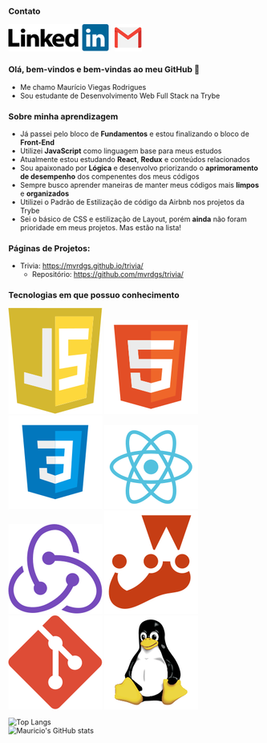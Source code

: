 ### Contato
[![image](https://github.com/mvrdgs/mvrdgs/blob/main/Logos/lkdin.svg)](https://www.linkedin.com/in/mauricio-viegas/) &nbsp;
[![image](https://github.com/mvrdgs/mvrdgs/blob/main/Logos/gmail.svg)](mailto:mvrdgs@gmail.com)

### Olá, bem-vindos e bem-vindas ao meu GitHub 👋
- Me chamo Maurício Viegas Rodrigues
- Sou estudante de Desenvolvimento Web Full Stack na Trybe

### Sobre minha aprendizagem
- Já passei pelo bloco de **Fundamentos** e estou finalizando o bloco de **Front-End**
- Utilizei **JavaScript** como linguagem base para meus estudos
- Atualmente estou estudando **React**, **Redux** e conteúdos relacionados
- Sou apaixonado por **Lógica** e desenvolvo priorizando o **aprimoramento de desempenho** dos compenentes dos meus códigos
- Sempre busco aprender maneiras de manter meus códigos mais **limpos** e **organizados**
- Utilizei o Padrão de Estilização de código da Airbnb nos projetos da Trybe
- Sei o básico de CSS e estilização de Layout, porém **ainda** não foram prioridade em meus projetos. Mas estão na lista!

### Páginas de Projetos:
- Trivia: https://mvrdgs.github.io/trivia/
  - Repositório: https://github.com/mvrdgs/trivia/

### Tecnologias em que possuo conhecimento

![image](https://github.com/mvrdgs/mvrdgs/blob/main/Logos/javascript.svg)
![image](https://github.com/mvrdgs/mvrdgs/blob/main/Logos/html.svg)
![image](https://github.com/mvrdgs/mvrdgs/blob/main/Logos/css.svg)
![image](https://github.com/mvrdgs/mvrdgs/blob/main/Logos/react.svg)
![image](https://github.com/mvrdgs/mvrdgs/blob/main/Logos/redux.svg)
![image](https://github.com/mvrdgs/mvrdgs/blob/main/Logos/jest.svg)
![image](https://github.com/mvrdgs/mvrdgs/blob/main/Logos/git.svg)
![image](https://github.com/mvrdgs/mvrdgs/blob/main/Logos/linux.svg)  

![Top Langs](https://github-readme-stats.vercel.app/api/top-langs/?username=mvrdgs)  
![Mauricio's GitHub stats](https://github-readme-stats.vercel.app/api?username=mvrdgs&show_icons=true&theme=)
